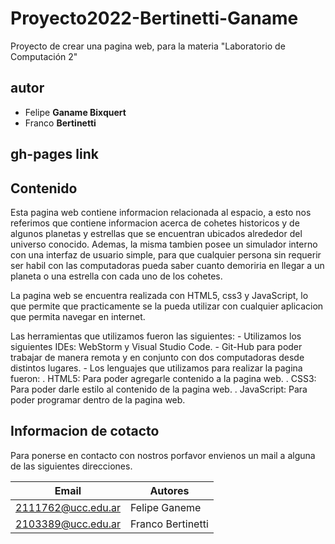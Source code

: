 # Proyecto2022-Bertinetti-Ganame
Proyecto de crear una pagina web, para la materia "Laboratorio de Computación 2"

 ## autor
* Felipe **Ganame Bixquert**
* Franco **Bertinetti**

## gh-pages link

## Contenido
Esta pagina web contiene informacion relacionada al espacio, a esto nos referimos que contiene informacion acerca de cohetes historicos y de algunos planetas y estrellas que se encuentran ubicados alrededor del universo conocido. Ademas, la misma tambien posee un simulador interno con una interfaz de usuario simple, para que cualquier persona sin requerir ser habil con las computadoras pueda saber cuanto demoriria en llegar a un planeta o una estrella con cada uno de los cohetes.

La pagina web se encuentra realizada con HTML5, css3 y JavaScript, lo que permite que practicamente se la pueda utilizar con cualquier aplicacion que permita navegar en internet.


Las herramientas que utilizamos fueron las siguientes:
    - Utilizamos los siguientes IDEs: WebStorm y Visual Studio Code.
    - Git-Hub para poder trabajar de manera remota y en conjunto con dos computadoras desde distintos lugares.
    - Los lenguajes que utilizamos para realizar la pagina fueron:
        . HTML5: Para poder agregarle contenido a la pagina web.
        . CSS3: Para poder darle estilo al contenido de la pagina web.
        . JavaScript: Para poder programar dentro de la pagina web.

## Informacion de cotacto
Para ponerse en contacto con nostros porfavor envienos un mail a alguna de las siguientes direcciones.

| Email | Autores |
|-------|---------|
|2111762@ucc.edu.ar|Felipe Ganeme|
|2103389@ucc.edu.ar|Franco Bertinetti| 
